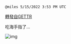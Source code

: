 
`@miles 5/15/2022 3:53 PM UTC`

[轉發自GETTR](https://gettr.com/post/p19vveac57d)

吃海手指了…

![img](https://media.gettr.com/group15/getter/2022/05/15/15/641563b9-594e-89e8-549e-e414fd69a31d/out.jpg)

